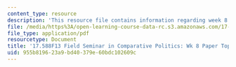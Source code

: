 ```yaml
---
content_type: resource
description: 'This resource file contains information regarding week 8 paper topics. '
file: /media/https%3A/open-learning-course-data-rc.s3.amazonaws.com/17-588-field-seminar-in-comparative-politics-fall-2013/955b819623a9bd40379e60bdc102609c_MIT17_588F13_Week8Paper.pdf
file_type: application/pdf
resourcetype: Document
title: '17.588F13 Field Seminar in Comparative Politics: Wk 8 Paper Topics'
uid: 955b8196-23a9-bd40-379e-60bdc102609c
---
```


